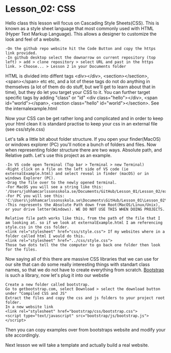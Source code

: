 # Lesson_02: CSS

Hello class this lesson will focus on Cascading Style Sheets(CSS). This is known as a style sheet language that most commonly used with HTML (Hyper Text Markup Language). This allows a designer to customize the look and feel of a website.<br /> 

    -On the github repo website hit the Code Button and copy the https link provided.
    -In github desktop select the downarrow on current repository (top left) > add > clone repository > select URL and past in the https link. > Choose... > Lesson 2 in your Documents folder

HTML is divided into diffent tags \<div>\</div>, \<section>\</section>, \<span>\</span> etc etc, and a lot of these tags do not do anything in themselves (a lot of them do do stuff, but we'll get to learn about that in time), but they do let you target your CSS to it. You can further target specific tags by adding "class" or "id" \<div class="hello">\</div>, \<span id="world">\</span>, \<section class="hello" id="world">\</section>. See the internalexample.html<br /> 

Now your CSS can be get rather long and complicated and in order to keep your html clean it is standard practise to keep your css in an external file (see css/style.css)

Let's talk a little bit about folder structure. If you open your finder(MacOS) or windows explorer (PC) you'll notice a bunch of folders and files. Now when representing folder structure there are two ways. Absolute path, and Relative path. Let's use this project as an example. <br /> 

    -In VS code open Terminal (Top bar > Terminal > new Terminal)
    -Right click on a file on the left side of VS code (ie externalExample.html) and select reveal in finder (macOS) or in windows Explorer (PC).
    -Drag the file over to the newly opened terminal.
    -For MacOS you will see a string like this:
    '/Users/johhamcarlssonsskola.se/Documents/GitHub/Lesson_01/Lesson_02/externalExample.html'
    -For PC you will see this:
    'C:\Users\johhamcarlssonsskola.se\Documents\GitHub/Lesson_01\Lesson_02\externalExample.html'
    -This represents the Absolute Path down from Root(MacOS/Linux/Unix), or your drive letter(Windows). WE DO NOT USE THIS WHEN DOING PROJECTS.
    
    Relative file path works like this, from the path of the file that I am looking at. so if we look at externalExample.html I am referencing style.css in the css folder. 
    <link rel="stylesheet" href="css/style.css"> If my websites where in a folder called html I would do this.
    <link rel="stylesheet" href="../css/style.css">
    Those two dots tell the the computer to go back one folder then look for the files.

Now saying all of this there are massive CSS libraries that we can use for our site that can do some really interesting things with standart class names, so that we do not have to create everything from scratch. <a href="https://getbootstrap.com/" target="_blank">Bootstrap</a> is such a library, now let's plug it into our webstie<br /> 

    Create a new folder called bootstrap.
    Go to getbootstrap.com, select Download > select the download button under "Compiled CSS and JS"
    Extract the files and copy the css and js folders to your project root folder.
    In a new website link 
    <link rel="stylesheet" href="bootstrap/css/bootstrap.css">
    <script type="text/javascript" src="bootstrap/js/bootstrap.js"></script>

Then you can copy examples over from bootstraps website and modify your site accordingly. 

Next lesson we will take a template and actually build a real website.
